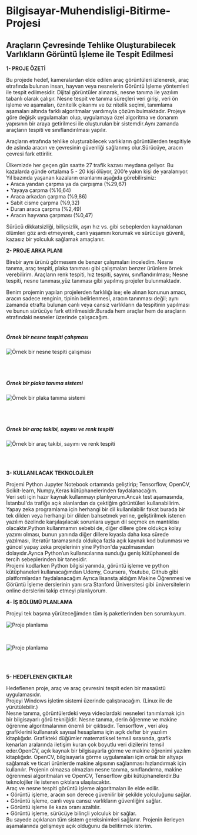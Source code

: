 # Bilgisayar-Muhendisligi-Bitirme-Projesi
## Araçların Çevresinde Tehlike Oluşturabilecek Varlıkların Görüntü İşleme ile Tespit Edilmesi

**1- PROJE ÖZETİ**

Bu projede hedef, kameralardan elde edilen araç görüntüleri izlenerek, araç etrafında bulunan insan, hayvan veya nesnelerin Görüntü İşleme yöntemleri ile tespit edilmesidir. Dijital görüntüler alınarak, nesne tanıma ile yazılım tabanlı olarak çalışır. Nesne tespit ve tanıma süreçleri veri girişi, veri ön işleme ve aşamaları, öznitelik çıkarımı ve öz nitelik seçimi, tanımlama aşamaları altında farklı algoritmalar yardımıyla çözüm bulmaktadır. Projeye göre değişik uygulamaları olup, uygulamaya özel algoritma ve donanım yapısının bir araya getirilmesi ile oluşturulan bir sistemdir.Aynı zamanda araçların tespiti ve sınıflandırılması yapılır.

Araçların etrafında  tehlike oluşturabilecek varlıkların görüntülerden tespitiyle de aslında aracın ve çevresinin güvenliği sağlanmış olur.Sürücüye, aracın çevresi fark ettirilir. <br/>

Ülkemizde her geçen gün saatte 27 trafik kazası meydana geliyor. Bu kazalarda günde ortalama 5 - 20 kişi ölüyor, 200’e yakın kişi de yaralanıyor. 
Yıl bazında yaşanan kazaların oranlarını aşağıda görebilirsiniz: <br/>
•	Araca yandan çarpma ya da çarpışma (%29,67) <br/>
•	Yayaya çarpma (%16,64)   <br/>
•	Araca arkadan çarpma (%9,86)  <br/>
•	Sabit cisme çarpma (%9,32)     <br/>
•	Duran araca çarpma (%2,49)    <br/>
•	Aracın hayvana çarpması (%0,47)   <br/>

Sürücü dikkatsizliği, biliçsizlik, aşırı hız vs. gibi sebeplerden kaynaklanan ölümleri göz ardı etmeyerek, canlı yaşamını korumak ve sürücüye güvenli, kazasız bir yolculuk sağlamak amaçlanır.

**2- PROJE ARKA PLANI**

Birebir aynı ürünü görmesem de benzer çalışmaları inceledim. Nesne tanıma, araç tespiti, plaka tanıması gibi çalışmaları benzer ürünlere örnek verebilirim.
Araçların renk tespiti, hız tespiti, sayımı, sınıflandırılması; Nesne tespiti, nesne tanıması,yüz tanıması gibi yapılmış projeler bulunmaktadır.

Benim projemin yapılan projelerden farklılığı ise; ele alınan konunun amacı, aracın sadece renginin, tipinin belirlenmesi, aracın tanınması değil; aynı zamanda etrafta bulunan canlı veya cansız varlıkların da tespitinin yapılması ve bunun sürücüye fark ettirilmesidir.Burada hem araçlar hem de araçların etrafındaki nesneler üzerinde çalışacağım.
<br/>
<br/>

##### Örnek bir nesne tespiti çalışması
![Örnek bir nesne tespiti çalışması](https://github.com/OlafenwaMoses/ImageAI/raw/master/data-images/video1.jpg)  

<br/>
<br/>

##### Örnek bir plaka tanıma sistemi
![Örnek bir plaka tanıma sistemi](https://www.desialarmi.com/wp-content/uploads/2016/08/plaka-tan%C4%B1ma-sistemleri-1024x576.jpg)


<br/>
<br/>

##### Örnek bir araç takibi, sayımı ve renk tespiti
![Örnek bir araç takibi, sayımı ve renk tespiti](https://user-images.githubusercontent.com/22610163/36344830-095cc4ec-1431-11e8-8e57-976c40d87cf9.gif)


<br/>
<br/>

**3- KULLANILACAK TEKNOLOJİLER**

Projemi Python Jupyter Notebook ortamında geliştirip; Tensorflow, OpenCV, Scikit-learn, Numpy,Keras kütüphanelerinden faydalanacağım. <br/>
Veri seti için hazır kaynak kullanmayı planlıyorum.Ancak test aşamasında, İstanbul'da trafiğe açık alanlardan da çektiğim görüntüleri kullanabilirim. <br/>
Yapay zeka programlama için herhangi bir dil kullanılabilir fakat burada bir tek dilden veya herhangi bir dilden bahsetmek yerine, geliştirilmek istenen yazılım özelinde karşılaşılacak sorunlara uygun dil seçmek en mantıklısı olacaktır.Python kullanmamın sebebi de, diğer dillere göre oldukça kolay yazımı olması, bunun yanında diğer dillere kıyasla daha kısa sürede yazılması, literatür taramasında oldukça fazla açık kaynak kod bulunması ve güncel yapay zeka projelerinin yine Python'da yazılmasından dolayıdır.Ayrıca Python’un kullanıcılarına sunduğu geniş kütüphanesi de tercih sebeplerinden bir tanesidir. <br/>
Projemi kodlarken Python bilgisi yanında, görüntü işleme ve python kütüphaneleri kullanacağımdan Udemy, Coursera, Youtube, Github gibi platformlardan faydalanacağım.Ayrıca lisansta aldığım Makine Öğrenmesi ve Görüntü İşleme derslerinin yanı sıra Stanford Üniversitesi gibi üniversitelerin online derslerini takip etmeyi planlıyorum.



**4- İŞ BÖLÜMÜ PLANLAMA**

Projeyi tek başıma yürüteceğimden tüm iş paketlerinden ben sorumluyum.

![Proje planlama](https://lh3.googleusercontent.com/-bTZQ_Ssow2E/X7j5M8gx5kI/AAAAAAABAUM/iqAbGkCVEX8Ye5icEGP3piCU74EXM0BzACLcBGAsYHQ/w540-h556/image.png)

<br/>

![Proje planlama](https://lh3.googleusercontent.com/-QDXujP7OwyQ/X7j5q2n-QlI/AAAAAAABAUU/XrwUENU0mS0NU_CU2yuliNxRhpoiAOkVgCLcBGAsYHQ/w543-h450/image.png)

<br/>
<br/>

**5- HEDEFLENEN ÇIKTILAR**

Hedeflenen proje, araç ve araç çevresini tespit eden bir masaüstü uygulamasıdır. <br/>
Projeyi Windows işletim sistemi üzerinde çalıştıracağım. 
(Linux ile de yürütülebilir.) <br/>
Nesne tanıma, görüntülerdeki veya videolardaki nesneleri tanımlamak için bir bilgisayarlı görü tekniğidir. Nesne tanıma, derin öğrenme ve makine öğrenme algoritmalarının önemli bir çıktısıdır. Tensorflow , veri akış grafiklerini kullanarak sayısal hesaplama için açık defter bir yazılım kitaplığıdır. Grafikteki düğümler matematiksel temsil sırasında, grafik kenarları aralarında iletişim kuran çok boyutlu veri dizilerini temsil eder.OpenCV, açık kaynak bir bilgisayarla görme ve makine öğrenimi yazılım kitaplığıdır. OpenCV, bilgisayarla görme uygulamaları için ortak bir altyapı sağlamak ve ticari ürünlerde makine algısının sağlanması hızlandırmak için kullanılır.
Projenin olmazsa olmazları nesne tanıma, sınıflandırma, makine öğrenmesi algoritmaları ve OpenCV, Tenserflow gibi kütüphanelerdir.Bu teknolojiler ile istenen çıktılara ulaşılacaktır. <br/>
Araç ve nesne tespiti görüntü işleme algoritmaları ile elde edilir. <br/>
•	Görüntü işleme, aracın son derece güvenilir bir şekilde yolculuğunu sağlar. <br/>
•	Görüntü işleme, canlı veya cansız varlıkların güvenliğini sağlar. <br/>
•	Görüntü işleme ile  kaza oranı azaltılır. <br/>
•	Görüntü işleme, sürücüye bilinçli yolculuk bir sağlar. <br/>
Bu sayede açıklanan tüm sistem gereksinimleri sağlanır. Projenin ilerleyen aşamalarında gelişmeye açık olduğunu da belitirmek isterim.













